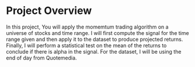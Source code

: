 # Project Overview
In this project, You will apply the momemtum trading algorithm on a universe of stocks and time range. I will first compute the signal for the time range given and then apply it to the dataset to produce projected returns. Finally, I will perform a statistical test on the mean of the returns to conclude if there is alpha in the signal. For the dataset, I will be using the end of day from Quotemedia.
